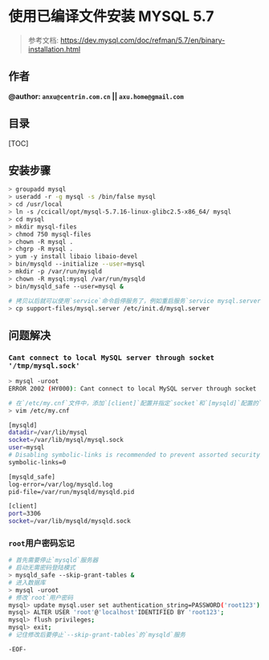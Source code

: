 # 使用已编译文件安装 MYSQL 5.7

> 参考文档: https://dev.mysql.com/doc/refman/5.7/en/binary-installation.html

## 作者

**@author: `anxu@centrin.com.cn` || `axu.home@gmail.com`**

## 目录

[TOC]

## 安装步骤

```bash
> groupadd mysql
> useradd -r -g mysql -s /bin/false mysql
> cd /usr/local
> ln -s /ccicall/opt/mysql-5.7.16-linux-glibc2.5-x86_64/ mysql
> cd mysql
> mkdir mysql-files
> chmod 750 mysql-files
> chown -R mysql .
> chgrp -R mysql .
> yum -y install libaio libaio-devel
> bin/mysqld --initialize --user=mysql
> mkdir -p /var/run/mysqld
> chown -R mysql:mysql /var/run/mysqld
> bin/mysqld_safe --user=mysql &

# 拷贝以后就可以使用`service`命令启停服务了，例如重启服务`service mysql.server restart`
> cp support-files/mysql.server /etc/init.d/mysql.server
```

## 问题解决

### `Cant connect to local MySQL server through socket '/tmp/mysql.sock'`

```bash
> mysql -uroot
ERROR 2002 (HY000): Cant connect to local MySQL server through socket '/tmp/mysql.sock' (2)

# 在`/etc/my.cnf`文件中，添加`[client]`配置并指定`socket`和`[mysqld]`配置的`socket`配置一致
> vim /etc/my.cnf
```

```bash
[mysqld]
datadir=/var/lib/mysql
socket=/var/lib/mysql/mysql.sock
user=mysql
# Disabling symbolic-links is recommended to prevent assorted security risks
symbolic-links=0

[mysqld_safe]
log-error=/var/log/mysqld.log
pid-file=/var/run/mysqld/mysqld.pid

[client]
port=3306
socket=/var/lib/mysqld/mysqld.sock
```

### `root`用户密码忘记

```bash
# 首先需要停止`mysqld`服务器
# 启动无需密码登陆模式
> mysqld_safe --skip-grant-tables &
# 进入数据库
> mysql -uroot 
# 修改`root`用户密码
mysql> update mysql.user set authentication_string=PASSWORD('root123') where User='root';
mysql> ALTER USER 'root'@'localhost'IDENTIFIED BY 'root123';
mysql> flush privileges; 
mysql> exit;
# 记住修改后要停止`--skip-grant-tables`的`mysqld`服务
```

`-EOF-`


